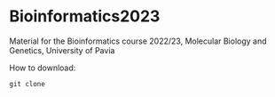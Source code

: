 # Bioinformatics2023
Material for the Bioinformatics course 2022/23, Molecular Biology and Genetics, University of Pavia


How to download:

`
git clone 
`
 
